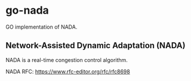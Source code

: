# go-nada

GO implementation of NADA.

## Network-Assisted Dynamic Adaptation (NADA)
NADA is a real-time congestion control algorithm.

NADA RFC: https://www.rfc-editor.org/rfc/rfc8698